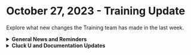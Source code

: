 # October 27, 2023 - Training Update

Explore what new changes the Training team has made in the last week.

<details>

<summary><strong>General News and Reminders</strong></summary>

* **Game Tip for the Week:** If you're looking to buy games for yourself or your loved ones for the holidays, stay patient for Black Friday, Cyber Monday, and beyond. It might sound obvious, but some people don't realize that even new games can get deals when the holiday sales kick-off.  Well, except for Nintendo games...&#x20;
* **ANNOUNCING:** [Broken link](broken-reference "mention")
  * Join in on this weekly webinar series happening [Mondays](https://calendly.com/cluck-u/fast-track-onboarding-session-1), [Wednesdays](https://calendly.com/cluck-u/fast-track-onboarding-session-2) & [Fridays](https://calendly.com/cluck-u/fast-track-onboarding-session-3) to expedite your Rewst onboarding experience.
* **Join us for our regularly scheduled Training:**
  * Mondays: Rewst 101 @ 12pm EST + Rewst 104 @ 1:15pm EST
  * Tuesdays: Rewst 102 @ 12pm EST + Rewst 105 @ 1:15pm EST
  * Wednesdays: Rewst 103 @ 12pm EST + Rewst 106 @ 1:15pm EST
  * Thursdays: Cluck U Office Hours @ 11am EST
* Join us in our new [Cluck-U Discord channel](https://discord.com/channels/936789089703845988/1121465945295167588) if you have any questions, comments, or concerns!

</details>

<details>

<summary><strong>Cluck U and Documentation Updates</strong></summary>

**Cluck University**

* 201 and 202 are actively being prepared for launch! Look forward to more information to sign up soon!&#x20;
* Our Discord [Getting Started](https://discord.com/channels/936789089703845988/1161387168888004618) section is now ready to use! This includes the following posts to guide you through the flow:
  * Verify Yourself into the Kewp
  * Engaging with the ROC to get Support
  * Nestle in the Kewp and see what resources and channels you have
  * Getting Familiar with Rewst&#x20;
  * Fast Track Onboarding with Group sessions
  * Launch your Cluck U Experience!&#x20;
  * Take the Role Alignment Exam to help us identify how we can best support you!
* **Updates and Fixes:**
  * [Broken link](broken-reference "mention")Updates to page and steps

**Documentation**

* [october-20th-2023-sophos-firmware-updates-csp-connectors-and-gdap-documentation-workflows.md](../../roc-open-mics/2023-roc-open-mics/october-20th-2023-sophos-firmware-updates-csp-connectors-and-gdap-documentation-workflows.md "mention")
* **Updates and Fixes:**&#x20;
  * [internal-rewst-jinja-examples.md](../../../documentation/jinja/internal-rewst-jinja-examples.md "mention")Updated
  * [list-of-jinja-filters.md](../../../documentation/jinja/list-of-jinja-filters.md "mention")Updated with hmac and hex filters

</details>
